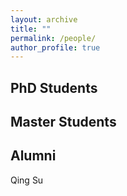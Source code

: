 ```yaml
---
layout: archive
title: ""
permalink: /people/
author_profile: true
---
```


## PhD Students

## Master Students


## Alumni
Qing Su
